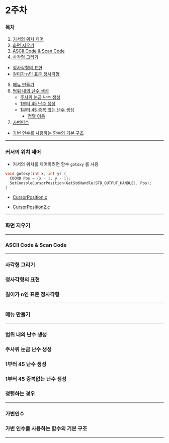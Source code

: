 # 2주차

### 목차

01. [커서의 위치 제어](#01)
02. [화면 지우기](#02)
03. [ASCII Code & Scan Code](#03)
04. [사각형 그리기](#04)
  - [정사각형의 표현](#041)
  - [길이가 n인 표준 정사각형](#042)
05. [메뉴 만들기](#05)
06. [범위 내의 난수 생성](#06)
    - [주사위 눈금 난수 생성](#061)
    - [1부터 45 난수 생성](#062)
    - [1부터 45 중복 없는 난수 생성](#063)
      - [정렬 이용](#0631)
07. [가변인수](#07)
  - [가변 인수를 사용하는 함수의 기본 구조](#071)

-----

<h3 id='01'>커서의 위치 제어</h3>

- 커서의 위치를 제어하려면 함수 `gotoxy` 를 사용
```C
void gotoxy(int x, int y) {
  COORD Pos = {x - 1, y - 1};
  SetConsoleCursorPosition(GetStdHandle(STD_OUTPUT_HANDLE), Pos);
}
```
- [CursorPosition.c](CursorPosition.c)

- [CursorPosition2.c](CursorPosition2.c)

---

<h3 id='02'>화면 지우기</h3>

---

<h3 id='03'>ASCII Code & Scan Code</h3>

---

<h3 id='04'>사각형 그리기</h3>

<h3 id='041'>정사각형의 표현</h3>

<h3 id='042'>길이가 n인 표준 정사각형</h3>

---

<h3 id='05'>메뉴 만들기</h3>

---

<h3 id='06'>범위 내의 난수 생성</h3>

<h3 id='061'>주사위 눈금 난수 생성</h3>

<h3 id='062'>1부터 45 난수 생성</h3>

<h3 id='063'>1부터 45 중복없는 난수 생성</h3>

<h3 id='0631'>정렬하는 경우</h3>

---

<h3 id='07'>가변인수</h3>

<h3 id='071'>가변 인수를 사용하는 함수의 기본 구조</h3>

---
